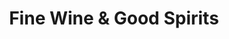 ---
title: "Fine Wine & Good Spirits"
url: /doylestown/fine-wine-und-good-spirits/
shop: Spirituosen
---